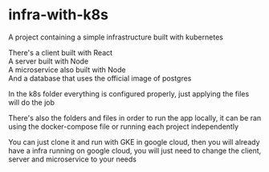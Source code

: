 # infra-with-k8s
A project containing a simple infrastructure built with kubernetes

There's a client built with React <br>
A server built with Node <br>
A microservice also built with Node <br>
And a database that uses the official image of postgres <br>

In the k8s folder everything is configured properly, just applying the files will do the job

There's also the folders and files in order to run the app locally, it can be ran using the docker-compose file or running each project independently

You can just clone it and run with GKE in google cloud, then you will already have a infra running on google cloud, you will just need to change the client, server and microservice to your needs
